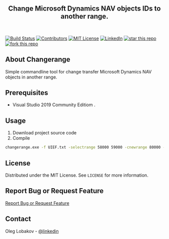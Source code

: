 <!-- PROJECT LOGO -->
<br />
<p align="center">
  <h2 align="center">Change Microsoft Dynamics NAV objects IDs to another range.</h2> 
</p>
<br />

[![Build Status][build-shield]]()
[![Contributors][contributors-shield]]()
[![MIT License][license-shield]][license-url]
[![LinkedIn][linkedin-shield]][linkedin-url]
[![star this repo](http://githubbadges.com/star.svg?user=OlegLobakov&repo=changerange&style=flat)](https://github.com/OlegLobakov/changerange)
[![fork this repo](http://githubbadges.com/fork.svg?user=OlegLobakov&repo=changerange&style=flat)](https://github.com/OlegLobakov/changerange/fork)

<!-- ABOUT THE PROJECT -->
## About Changerange

Simple commandline tool for change transfer Microsoft Dynamics NAV objects in another range.


## Prerequisites

* Visual Studio 2019 Community Editiom .

## Usage

1. Download project source code
2. Compile

```sh
changerange.exe -f UIEF.txt -selectrange 58000 59000 -cnewrange 80000 -pnewrange 80000 -tnewrange 80000 -xnewrange 80000
```


## License

Distributed under the MIT License. See `LICENSE` for more information.

## Report Bug or Request Feature
<a href="https://github.com/OlegLobakov/UIEF/issues">Report Bug or Request Feature</a>


<!-- CONTACT -->
## Contact

Oleg Lobakov - [@linkedin](https://linkedin.com/in/oleglobakov/)





<!-- MARKDOWN LINKS & IMAGES -->
[build-shield]: https://img.shields.io/badge/build-passing-brightgreen.svg?style=flat-square
[contributors-shield]: https://img.shields.io/badge/contributors-1-orange.svg?style=flat-square
[license-shield]: https://img.shields.io/badge/license-MIT-blue.svg?style=flat-square
[license-url]: https://choosealicense.com/licenses/mit
[linkedin-shield]: https://img.shields.io/badge/-LinkedIn-black.svg?style=flat-square&logo=linkedin&colorB=555
[linkedin-url]: https://linkedin.com/in/oleglobakov
[facebook-shield]: https://img.shields.io/badge/-Facebook-white.svg?style=flat-square&logo=facebook
[facebook-url]: https://facebook.com/in/oleglobakov
[product-screenshot]: https://github.com/OlegLobakov/UIESpre/blob/master/docs/githubimages/UIEFelementcard.png
